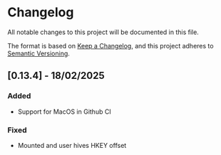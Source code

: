 # Changelog

All notable changes to this project will be documented in this file.

The format is based on [Keep a Changelog](https://keepachangelog.com/en/1.1.0/),
and this project adheres to [Semantic Versioning](https://semver.org/spec/v2.0.0.html).

## [0.13.4] - 18/02/2025 

### Added

- Support for MacOS in Github CI

### Fixed

- Mounted and user hives HKEY offset
